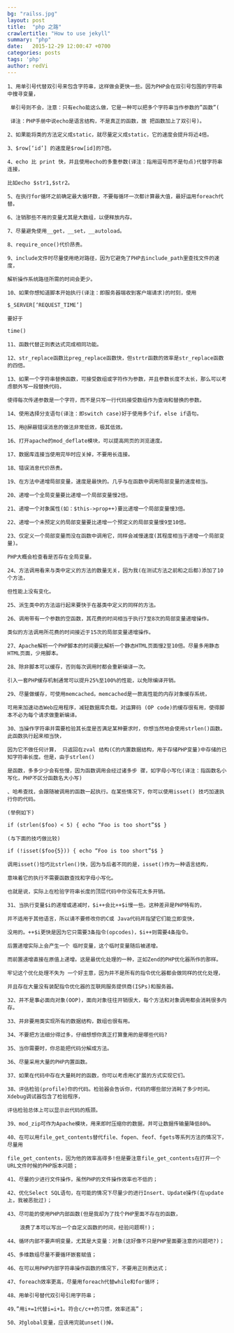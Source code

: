 ```yaml
---
bg: "railss.jpg"
layout: post
title:  "php 之路"
crawlertitle: "How to use jekyll"
summary: "php"
date:   2015-12-29 12:00:47 +0700
categories: posts
tags: 'php'
author: redVi
---
```


	1、用单引号代替双引号来包含字符串，这样做会更快一些。因为PHP会在双引号包围的字符串中搜寻变量，

	 单引号则不会，注意：只有echo能这么做，它是一种可以把多个字符串当作参数的”函数”(

	 译注：PHP手册中说echo是语言结构，不是真正的函数，故 把函数加上了双引号)。

	2、如果能将类的方法定义成static，就尽量定义成static，它的速度会提升将近4倍。

	3、$row[‘id’] 的速度是$row[id]的7倍。

	4、echo 比 print 快，并且使用echo的多重参数(译注：指用逗号而不是句点)代替字符串连接，

	比如echo $str1,$str2。

	5、在执行for循环之前确定最大循环数，不要每循环一次都计算最大值，最好运用foreach代替。

	6、注销那些不用的变量尤其是大数组，以便释放内存。

	7、尽量避免使用__get，__set，__autoload。

	8、require_once()代价昂贵。

	9、include文件时尽量使用绝对路径，因为它避免了PHP去include_path里查找文件的速度，

	解析操作系统路径所需的时间会更少。

	10、如果你想知道脚本开始执行(译注：即服务器端收到客户端请求)的时刻，使用

	$_SERVER[‘REQUEST_TIME’]

	要好于

	time()

	11、函数代替正则表达式完成相同功能。

	12、str_replace函数比preg_replace函数快，但strtr函数的效率是str_replace函数的四倍。

	13、如果一个字符串替换函数，可接受数组或字符作为参数，并且参数长度不太长，那么可以考虑额外写一段替换代码，

	使得每次传递参数是一个字符，而不是只写一行代码接受数组作为查询和替换的参数。

	14、使用选择分支语句(译注：即switch case)好于使用多个if，else if语句。

	15、用@屏蔽错误消息的做法非常低效，极其低效。

	16、打开apache的mod_deflate模块，可以提高网页的浏览速度。

	17、数据库连接当使用完毕时应关掉，不要用长连接。

	18、错误消息代价昂贵。

	19、在方法中递增局部变量，速度是最快的。几乎与在函数中调用局部变量的速度相当。

	20、递增一个全局变量要比递增一个局部变量慢2倍。

	21、递增一个对象属性(如：$this->prop++)要比递增一个局部变量慢3倍。

	22、递增一个未预定义的局部变量要比递增一个预定义的局部变量慢9至10倍。

	23、仅定义一个局部变量而没在函数中调用它，同样会减慢速度(其程度相当于递增一个局部变量)。

	PHP大概会检查看是否存在全局变量。

	24、方法调用看来与类中定义的方法的数量无关，因为我(在测试方法之前和之后都)添加了10个方法，

	但性能上没有变化。

	25、派生类中的方法运行起来要快于在基类中定义的同样的方法。

	26、调用带有一个参数的空函数，其花费的时间相当于执行7至8次的局部变量递增操作。

	类似的方法调用所花费的时间接近于15次的局部变量递增操作。

	27、Apache解析一个PHP脚本的时间要比解析一个静态HTML页面慢2至10倍。尽量多用静态HTML页面，少用脚本。

	28、除非脚本可以缓存，否则每次调用时都会重新编译一次。

	引入一套PHP缓存机制通常可以提升25%至100%的性能，以免除编译开销。

	29、尽量做缓存，可使用memcached。memcached是一款高性能的内存对象缓存系统，

	可用来加速动态Web应用程序，减轻数据库负载。对运算码 (OP code)的缓存很有用，使得脚本不必为每个请求做重新编译。

	30、当操作字符串并需要检验其长度是否满足某种要求时，你想当然地会使用strlen()函数。此函数执行起来相当快，

	因为它不做任何计算， 只返回在zval 结构(C的内置数据结构，用于存储PHP变量)中存储的已知字符串长度。但是，由于strlen()

	是函数，多多少少会有些慢，因为函数调用会经过诸多步 骤，如字母小写化(译注：指函数名小写化，PHP不区分函数名大小写)

	、哈希查找，会跟随被调用的函数一起执行。在某些情况下，你可以使用isset() 技巧加速执行你的代码。

	(举例如下)

	if (strlen($foo) < 5) { echo “Foo is too short”$$ }

	(与下面的技巧做比较)

	if (!isset($foo{5})) { echo “Foo is too short”$$ }

	调用isset()恰巧比strlen()快，因为与后者不同的是，isset()作为一种语言结构，

	意味着它的执行不需要函数查找和字母小写化。

	也就是说，实际上在检验字符串长度的顶层代码中你没有花太多开销。

	31、当执行变量$i的递增或递减时，$i++会比++$i慢一些。这种差异是PHP特有的，

	并不适用于其他语言，所以请不要修改你的C或 Java代码并指望它们能立即变快，

	没用的。++$i更快是因为它只需要3条指令(opcodes)，$i++则需要4条指令。

	后置递增实际上会产生一个 临时变量，这个临时变量随后被递增。

	而前置递增直接在原值上递增。这是最优化处理的一种，正如Zend的PHP优化器所作的那样。

	牢记这个优化处理不失为 一个好主意，因为并不是所有的指令优化器都会做同样的优化处理，

	并且存在大量没有装配指令优化器的互联网服务提供商(ISPs)和服务器。

	32、并不是事必面向对象(OOP)，面向对象往往开销很大，每个方法和对象调用都会消耗很多内存。

	33、并非要用类实现所有的数据结构，数组也很有用。

	34、不要把方法细分得过多，仔细想想你真正打算重用的是哪些代码?

	35、当你需要时，你总能把代码分解成方法。

	36、尽量采用大量的PHP内置函数。

	37、如果在代码中存在大量耗时的函数，你可以考虑用C扩展的方式实现它们。

	38、评估检验(profile)你的代码。检验器会告诉你，代码的哪些部分消耗了多少时间。Xdebug调试器包含了检验程序，

	评估检验总体上可以显示出代码的瓶颈。

	39、mod_zip可作为Apache模块，用来即时压缩你的数据，并可让数据传输量降低80%。

	40、在可以用file_get_contents替代file、fopen、feof、fgets等系列方法的情况下，尽量用 

	file_get_contents，因为他的效率高得多!但是要注意file_get_contents在打开一个URL文件时候的PHP版本问题；

	41、尽量的少进行文件操作，虽然PHP的文件操作效率也不低的；

	42、优化Select SQL语句，在可能的情况下尽量少的进行Insert、Update操作(在update上，我被恶批过)；

	43、尽可能的使用PHP内部函数(但是我却为了找个PHP里面不存在的函数，

		浪费了本可以写出一个自定义函数的时间，经验问题啊!)；

	44、循环内部不要声明变量，尤其是大变量：对象(这好像不只是PHP里面要注意的问题吧?)；

	45、多维数组尽量不要循环嵌套赋值；

	46、在可以用PHP内部字符串操作函数的情况下，不要用正则表达式；

	47、foreach效率更高，尽量用foreach代替while和for循环；

	48、用单引号替代双引号引用字符串；

	49、”用i+=1代替i=i+1。符合c/c++的习惯，效率还高”；

	50、对global变量，应该用完就unset()掉。
